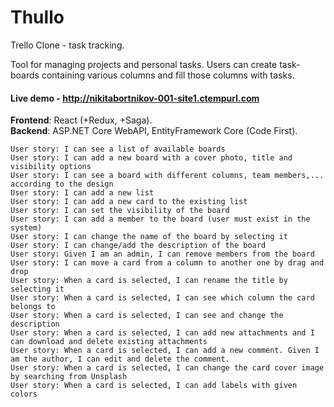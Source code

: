 # Thullo

Trello Clone - task tracking.

Tool for managing projects and personal tasks. Users can create task-boards containing various columns and fill those columns with tasks.

#### Live demo - http://nikitabortnikov-001-site1.ctempurl.com

**Frontend**: React (+Redux, +Saga).\
**Backend**: ASP.NET Core WebAPI, EntityFramework Core (Code First).

    User story: I can see a list of available boards
    User story: I can add a new board with a cover photo, title and visibility options
    User story: I can see a board with different columns, team members,... according to the design
    User story: I can add a new list
    User story: I can add a new card to the existing list
    User story: I can set the visibility of the board
    User story: I can add a member to the board (user must exist in the system)
    User story: I can change the name of the board by selecting it
    User story: I can change/add the description of the board
    User story: Given I am an admin, I can remove members from the board
    User story: I can move a card from a column to another one by drag and drop
    User story: When a card is selected, I can rename the title by selecting it
    User story: When a card is selected, I can see which column the card belongs to
    User story: When a card is selected, I can see and change the description
    User story: When a card is selected, I can add new attachments and I can download and delete existing attachments
    User story: When a card is selected, I can add a new comment. Given I am the author, I can edit and delete the comment.
    User story: When a card is selected, I can change the card cover image by searching from Unsplash
    User story: When a card is selected, I can add labels with given colors

